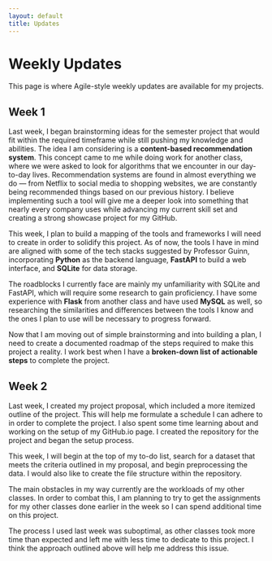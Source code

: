 ```yaml
---
layout: default
title: Updates
---
```


# Weekly Updates

This page is where Agile-style weekly updates are available for my projects. 

## Week 1

Last week, I began brainstorming ideas for the semester project that would fit within the required timeframe while still pushing my knowledge and abilities. The idea I am considering is a **content-based recommendation system**. This concept came to me while doing work for another class, where we were asked to look for algorithms that we encounter in our day-to-day lives. Recommendation systems are found in almost everything we do — from Netflix to social media to shopping websites, we are constantly being recommended things based on our previous history. I believe implementing such a tool will give me a deeper look into something that nearly every company uses while advancing my current skill set and creating a strong showcase project for my GitHub.

This week, I plan to build a mapping of the tools and frameworks I will need to create in order to solidify this project. As of now, the tools I have in mind are aligned with some of the tech stacks suggested by Professor Guinn, incorporating **Python** as the backend language, **FastAPI** to build a web interface, and **SQLite** for data storage.

The roadblocks I currently face are mainly my unfamiliarity with SQLite and FastAPI, which will require some research to gain proficiency. I have some experience with **Flask** from another class and have used **MySQL** as well, so researching the similarities and differences between the tools I know and the ones I plan to use will be necessary to progress forward.

Now that I am moving out of simple brainstorming and into building a plan, I need to create a documented roadmap of the steps required to make this project a reality. I work best when I have a **broken-down list of actionable steps** to complete the project.


## Week 2

Last week, I created my project proposal, which included a more itemized outline of the project. This will help me formulate a schedule I can adhere to in order to complete the project. I also spent some time learning about and working on the setup of my GitHub.io page. I created the repository for the project and began the setup process.

This week, I will begin at the top of my to-do list, search for a dataset that meets the criteria outlined in my proposal, and begin preprocessing the data. I would also like to create the file structure within the repository.

The main obstacles in my way currently are the workloads of my other classes. In order to combat this, I am planning to try to get the assignments for my other classes done earlier in the week so I can spend additional time on this project.

The process I used last week was suboptimal, as other classes took more time than expected and left me with less time to dedicate to this project. I think the approach outlined above will help me address this issue.

